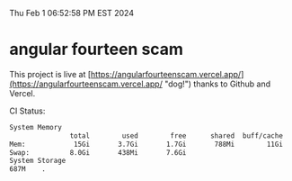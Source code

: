Thu Feb  1 06:52:58 PM EST 2024

# angular fourteen scam


This project is live at [https://angularfourteenscam.vercel.app/](https://angularfourteenscam.vercel.app/ "dog!") thanks to Github and Vercel.

CI Status: 

```bash
System Memory
               total        used        free      shared  buff/cache   available
Mem:            15Gi       3.7Gi       1.7Gi       788Mi        11Gi        11Gi
Swap:          8.0Gi       438Mi       7.6Gi
System Storage
687M	.
